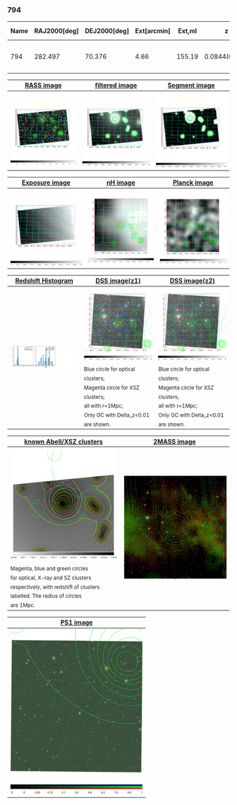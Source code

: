 <div STYLE="page-break-after: always;"></div>

### 794

|Name|RAJ2000[deg]|DEJ2000[deg] |Ext[arcmin]| Ext,ml | z | z_src| C|GC(XSZ,Delta_z<0.01)| GC(OPT,Delta_z<0.01)|GC| R_sig[arcmin] | R500[arcmin] | R500[Mpc]| CRsig[c/s] | CR500[c/s] |L500[1E44 erg/s]|F500[1E-12 erg/s/cm^2]| M500[1E14 Msun]|Tx[keV]|Cnt_sig|Beta|Rc[arcmin]|Comment|Alias|
|---|---|---|---|---|---|------|---|--------|---------|----------|---|---|---|---|---|---|---|---|---|---|---|---|---|---|
|794| 282.497| 70.376| 4.66| 155.19| 0.0844(0.006)| z1, z_xsz| B| L03| A, N, W| A, L03, N, W| 29.638| 8.431| 0.802| 0.171(0.023)| 0.153(0.020)| 0.474(0.048)| 2.680(0.273)| 1.59(0.08)| 2.92(0.10)| 597.6| 0.691(-0.054+0.071)| 5.985(-0.790+0.948)| -| t241|

|[RASS image](../image/794/794_img.pdf)|[filtered image](../image/794/794_fil.pdf)|[Segment image](../image/794/794_seg.pdf)|
|-------------------|--------------------|-------------------|
| <img src="../image/794/794_img.png" width="300">  | <img src="../image/794/794_fil.png" width="300">   | <img src="../image/794/794_seg.png" width="300">  |

|[Exposure image](../image/794/794_mex.pdf)| [nH image](../image/794/794_nh.pdf)| [Planck image](../image/794/794_p.pdf)|
|-------------------|--------------------|-------------------|
|<img src="../image/794/794_mex.png" width="300">   | <img src="../image/794/794_nh.png" width="300">    | <img src="../image/794/794_p.png" width="300"> |

|[Redshift Histogram](../image/794/794_zg.pdf) | [DSS image(z1)](../image/794/794_dss_z1.pdf)      |  [DSS image(z2)](../image/794/794_dss_z2.pdf)    |
|-------------------|--------------------|-------------------|
|<img src="../image/794/794_zg.png" width="300"> |<img src="../image/794/794_dss_z1.png" width="300"> <sub><br>Blue circle for optical clusters; <br>Magenta circle for XSZ clusters; <br>all with r=1Mpc; <br>Only GC with Delta_z<0.01 are shown. </sub>| <img src="../image/794/794_dss_z2.png" width="300"><sub><br>Blue circle for optical clusters; <br>Magenta circle for XSZ clusters; <br>all with r=1Mpc; <br>Only GC with Delta_z<0.01 are shown. </sub> |

|[known Abell/XSZ clusters](../image/794/794_gc.pdf) | [2MASS image](../image/794/794_2mass.pdf)      |
|-------------------|-------------------|
|<img src=../image/794/794_gc.png width="300"> <br><sub>Magenta, blue and green circles <br>for optical, X-ray and SZ clusters <br>respectively, with redshift of clusters <br>labelled. The radius of circles <br>are 1Mpc.</sub>|<img src="../image/794/794_2mass.png" width="300">  |

|[PS1 image](../image/794/794_ps1.pdf)            |
|-------------------|
| <img src="../image/794/794_ps1.pdf" width="300">  |
